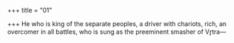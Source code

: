 +++
title = "01"

+++
He who is king of the separate peoples, a driver with chariots, rich, an overcomer in all battles, who is sung as the preeminent smasher of  Vr̥tra—